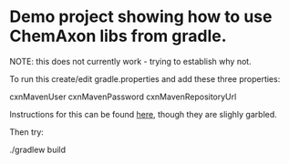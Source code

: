 # Demo project showing how to use ChemAxon libs from gradle.

NOTE: this does not currently work - trying to establish why not.

To run this create/edit gradle.properties and add these three properties:

cxnMavenUser
cxnMavenPassword
cxnMavenRepositoryUrl

Instructions for this can be found [here](https://docs.chemaxon.com/display/docs/Public+Repository#PublicRepository-HowtoCongfigureYourProject), though they are slighly garbled.

Then try:

./gradlew build

